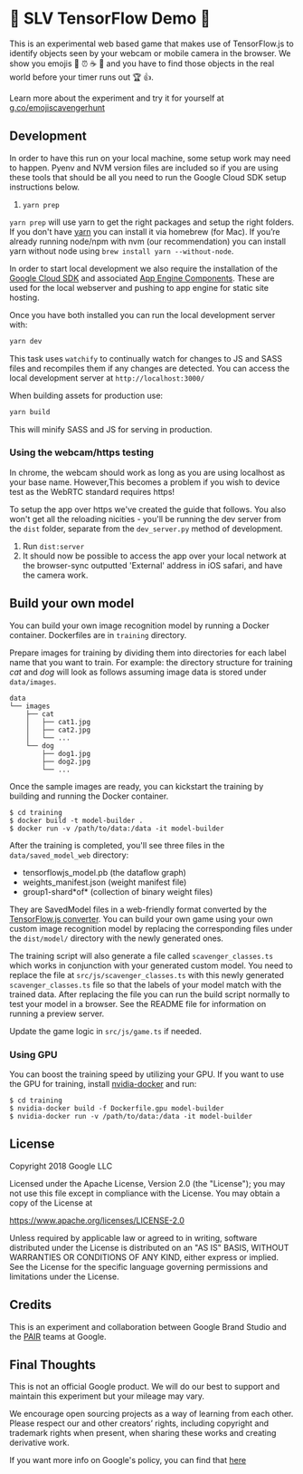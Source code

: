# 👾 SLV TensorFlow Demo 👾

This is an experimental web based game that makes use of TensorFlow.js to identify objects seen by your webcam or mobile camera in the browser. We show you emojis 🍌 ⏰ ☕️ 📱 and you have to find those objects in the real world before your timer runs out 🏆 👍.

Learn more about the experiment and try it for yourself at [g.co/emojiscavengerhunt](http://g.co/emojiscavengerhunt)


## Development

In order to have this run on your local machine, some setup work may need to happen. Pyenv and NVM version files are included so if you 
are using these tools that should be all you need to run the Google Cloud SDK setup instructions below.

1. `yarn prep`

`yarn prep` will use yarn to get the right packages and setup the right folders. If you don't have [yarn](https://yarnpkg.com/lang/en/docs/install/) you can install it via homebrew (for Mac). If you’re already running node/npm with nvm (our recommendation) you can install yarn without node using `brew install yarn --without-node`.

In order to start local development we also require the installation of the [Google Cloud SDK](https://cloud.google.com/sdk/downloads) and associated [App Engine Components](https://cloud.google.com/appengine/docs/standard/python/download). These are used for the local webserver and pushing to app engine for static site hosting.

Once you have both installed you can run the local development server with:

```sh
yarn dev
```

This task uses `watchify` to continually watch for changes to JS and SASS files and recompiles them if any changes are detected. You can access the local development server at `http://localhost:3000/`

When building assets for production use:

```sh
yarn build
```

This will minify SASS and JS for serving in production.

### Using the webcam/https testing

In chrome, the webcam should work as long as you are using localhost as your base name. However,This becomes a problem if you wish to device test as the WebRTC standard requires https!

To setup the app over https we've created the guide that follows. You also won't get all the reloading nicities - you'll be running the dev server from the `dist` folder, separate from the `dev_server.py` method of development.

1. Run `dist:server`
2. It should now be possible to access the app over your local network at the browser-sync outputted 'External' address in iOS safari, and have the camera work. 

## Build your own model
You can build your own image recognition model by running a Docker container.
Dockerfiles are in `training` directory.

Prepare images for training by dividing them into directories for each label
name that you want to train.
For example: the directory structure for training *cat* and *dog* will look as
follows assuming image data is stored under `data/images`.

```
data
└── images
    ├── cat
    │   ├── cat1.jpg
    │   ├── cat2.jpg
    │   └── ...
    └── dog
        ├── dog1.jpg
        ├── dog2.jpg
        └── ...
```

Once the sample images are ready, you can kickstart the training by building and
running the Docker container.

```
$ cd training
$ docker build -t model-builder .
$ docker run -v /path/to/data:/data -it model-builder
```

After the training is completed, you'll see three files in the
`data/saved_model_web` directory:

- tensorflowjs_model.pb (the dataflow graph)
- weights_manifest.json (weight manifest file)
- group1-shard\*of\* (collection of binary weight files)

They are SavedModel files in a web-friendly format converted by the
[TensorFlow.js converter](https://github.com/tensorflow/tfjs-converter).
You can build your own game using your own custom image recognition model by replacing
the corresponding files under the `dist/model/` directory with the newly generated ones.

The training script will also generate a file called `scavenger_classes.ts`
which works in conjunction with your generated custom model.
You need to replace the file at `src/js/scavenger_classes.ts` with this newly
generated `scavenger_classes.ts` file so that the labels of your model match
with the trained data.
After replacing the file you can run the build script normally to test your
model in a browser. See the README file for information on running a preview
server.

Update the game logic in `src/js/game.ts` if needed.

### Using GPU
You can boost the training speed by utilizing your GPU.
If you want to use the GPU for training, install
[nvidia-docker](https://github.com/NVIDIA/nvidia-docker) and run:
```
$ cd training
$ nvidia-docker build -f Dockerfile.gpu model-builder
$ nvidia-docker run -v /path/to/data:/data -it model-builder
```

## License

Copyright 2018 Google LLC

Licensed under the Apache License, Version 2.0 (the "License");
you may not use this file except in compliance with the License.
You may obtain a copy of the License at

https://www.apache.org/licenses/LICENSE-2.0

Unless required by applicable law or agreed to in writing, software
distributed under the License is distributed on an "AS IS" BASIS,
WITHOUT WARRANTIES OR CONDITIONS OF ANY KIND, either express or implied.
See the License for the specific language governing permissions and
limitations under the License.

## Credits

This is an experiment and collaboration between Google Brand Studio and the [PAIR](https://ai.google/pair/) teams at Google.

## Final Thoughts

This is not an official Google product. We will do our best to support and maintain this experiment but your mileage may vary.

We encourage open sourcing projects as a way of learning from each other. Please respect our and other creators’ rights, including copyright and trademark rights when present, when sharing these works and creating derivative work.

If you want more info on Google's policy, you can find that [here](https://policies.google.com/)
